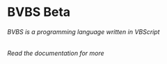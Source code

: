 # BVBS Beta
###### BVBS is a programming language written in VBScript
###### Read the documentation for more

